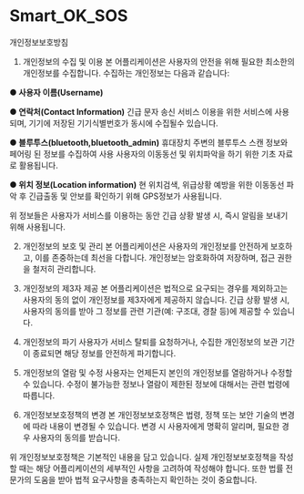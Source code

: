 # Smart_OK_SOS
개인정보보호방침


1. 개인정보의 수집 및 이용
본 어플리케이션은 사용자의 안전을 위해 필요한 최소한의 개인정보를 수집합니다. 수집하는 개인정보는 다음과 같습니다:

**● 사용자 이름(Username)**

**● 연락처(Contact Information)**
긴급 문자 송신 서비스 이용을 위한 서비스에 사용되며, 기기에 저장된 기기식별번호가 동시에 수집될수 있습니다.

**● 블루투스(bluetooth,bluetooth_admin)**
휴대장치 주변의 블루투스 스캔 정보와 페어링 된 정보를 수집하여 사용 사용자의 이동동선 및 위치파악을 하기 위한 기초 자료로 활용됩니다.

**● 위치 정보(Location information)**
현 위치검색, 위급상황 예방을 위한 이동동선 파악 후 긴급출동 및 안보를 확인하기 위해 GPS정보가 사용됩니다.

위 정보들은 사용자가 서비스를 이용하는 동안 긴급 상황 발생 시, 즉시 알림을 보내기 위해 사용됩니다.


2. 개인정보의 보호 및 관리
본 어플리케이션은 사용자의 개인정보를 안전하게 보호하고, 이를 존중하는데 최선을 다합니다. 개인정보는 암호화하여 저장하며, 접근 권한을 철저히 관리합니다.


3. 개인정보의 제3자 제공
본 어플리케이션은 법적으로 요구되는 경우를 제외하고는 사용자의 동의 없이 개인정보를 제3자에게 제공하지 않습니다. 긴급 상황 발생 시, 사용자의 동의를 받아 그 정보를 관련 기관(예: 구조대, 경찰 등)에 제공할 수 있습니다.


4. 개인정보의 파기
사용자가 서비스 탈퇴를 요청하거나, 수집한 개인정보의 보관 기간이 종료되면 해당 정보를 안전하게 파기합니다.


5. 개인정보의 열람 및 수정
사용자는 언제든지 본인의 개인정보를 열람하거나 수정할 수 있습니다. 수정이 불가능한 정보나 열람이 제한된 정보에 대해서는 관련 법령에 따릅니다.


6. 개인정보보호정책의 변경
본 개인정보보호정책은 법령, 정책 또는 보안 기술의 변경에 따라 내용이 변경될 수 있습니다. 변경 시 사용자에게 명확히 알리며, 필요한 경우 사용자의 동의를 받습니다.

위 개인정보보호정책은 기본적인 내용을 담고 있습니다. 실제 개인정보보호정책을 작성할 때는 해당 어플리케이션의 세부적인 사항을 고려하여 작성해야 합니다. 또한 법률 전문가의 도움을 받아 법적 요구사항을 충족하는지 확인하는 것이 중요합니다.
